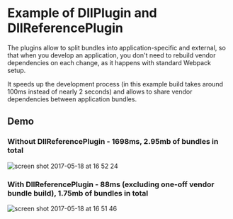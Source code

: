 # Example of DllPlugin and DllReferencePlugin

The plugins allow to split bundles into application-specific and external, so that when you develop an application, you don't need to rebuild vendor dependencies on each change, as it happens with standard Webpack setup.

It speeds up the development process (in this example build takes around 100ms instead of nearly 2 seconds) and allows to share vendor dependencies between application bundles. 

## Demo

### Without DllReferencePlugin - 1698ms, 2.95mb of bundles in total

![screen shot 2017-05-18 at 16 52 24](https://cloud.githubusercontent.com/assets/6684554/26208546/aa705e22-3bea-11e7-9749-66457237d004.png)

### With DllReferencePlugin - **88ms** (excluding one-off vendor bundle build), **1.75mb** of bundles in total

![screen shot 2017-05-18 at 16 51 46](https://cloud.githubusercontent.com/assets/6684554/26208551/acf59838-3bea-11e7-858c-00094dfcf0fd.png)
